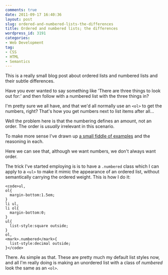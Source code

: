 ```yaml
---
comments: true
date: 2011-09-17 16:40:36
layout: post
slug: ordered-and-numbered-lists-the-differences
title: Ordered and numbered lists; the differences
wordpress_id: 3191
categories:
- Web Development
tag:
- CSS
- HTML
- Semantics
---
```


This is a really small blog post about ordered lists and numbered lists and their subtle differences.

Have you ever wanted to say something like 'There are three things to look out for:' and then follow with a numbered list with the three things in?

I'm pretty sure we all have, and that we'd all normally use an `<ol>` to get the numbers, right? That's how you get numbers next to list items after all...

Well the problem here is that the numbering defines an amount, not an order. The order is _usually_ irrelevant in this scenario.

To make more sense I've drawn up [a small fiddle of examples](http://jsfiddle.net/csswizardry/sdrth/) and the reasoning in each.

Here we can see that, although we want numbers, we don't always want order.

The trick I've started employing is is to have a `.numbered` class which I can apply to a `<ul>` to make it mimic the appearance of an ordered list, without semantically carrying the ordered weight. This is how I do it:


    
    <code>ul,
    ol{
      margin-bottom:1.5em;
    }
    li ul,
    li ol{
      margin-bottom:0;
    }
    ul{
      list-style:square outside;
    }
    ol,
    <mark>.numbered</mark>{
      list-style:decimal outside;
    }</code>



There. As simple as that. These are pretty much my default list styles now, and all I'm really doing is making an unordered list with a class of _numbered_ look the same as an `<ol>`.
